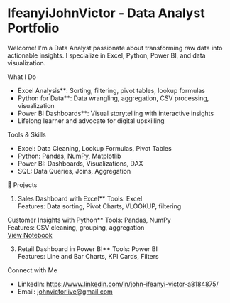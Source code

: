# IfeanyiJohnVictor - Data Analyst Portfolio

Welcome! I'm a Data Analyst passionate about transforming raw data into actionable insights. I specialize in Excel, Python, Power BI, and data visualization.

 What I Do
- Excel Analysis**: Sorting, filtering, pivot tables, lookup formulas
- Python for Data**: Data wrangling, aggregation, CSV processing, visualization
- Power BI Dashboards**: Visual storytelling with interactive insights
- Lifelong learner and advocate for digital upskilling

Tools & Skills
- Excel: Data Cleaning, Lookup Formulas, Pivot Tables
- Python: Pandas, NumPy, Matplotlib
- Power BI: Dashboards, Visualizations, DAX
- SQL: Data Queries, Joins, Aggregation



📁 Projects

1. Sales Dashboard with Excel**
Tools: Excel  
Features: Data sorting, Pivot Charts, VLOOKUP, filtering  


Customer Insights with Python**
Tools: Pandas, NumPy  
Features: CSV cleaning, grouping, aggregation  
[View Notebook](link-to-jupyter-notebook-or-Google-Colab)


3. Retail Dashboard in Power BI**
Tools: Power BI  
Features: Line and Bar Charts, KPI Cards, Filters  


Connect with Me
- LinkedIn: https://www.linkedin.com/in/john-ifeanyi-victor-a8184875/
- Email: johnvictorlive@gmail.com

